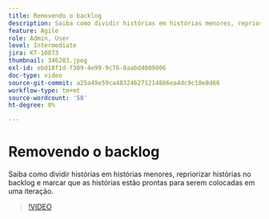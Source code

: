 ```yaml
---
title: Removendo o backlog
description: Saiba como dividir histórias em histórias menores, repriorizar histórias no backlog e marcar que as histórias estão prontas para serem colocadas em uma iteração.
feature: Agile
role: Admin, User
level: Intermediate
jira: KT-10873
thumbnail: 346283.jpeg
exl-id: ebd18f1d-f309-4e99-9c76-8aabd4009806
doc-type: video
source-git-commit: a25a49e59ca483246271214886ea4dc9c10e8d66
workflow-type: tm+mt
source-wordcount: '58'
ht-degree: 0%

---
```


# Removendo o backlog

Saiba como dividir histórias em histórias menores, repriorizar histórias no backlog e marcar que as histórias estão prontas para serem colocadas em uma iteração.

>[!VIDEO](https://video.tv.adobe.com/v/346283/?quality=12&learn=on)
